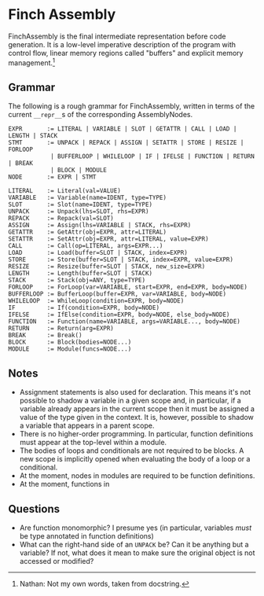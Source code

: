 # Finch Assembly

FinchAssembly is the final intermediate representation before code generation.
It is a low-level imperative description of the program with control flow, linear memory regions called "buffers" and explicit memory management.[^1]

## Grammar

The following is a rough grammar for FinchAssembly, written in terms of the current `__repr__`s of the corresponding AssemblyNodes.

```
EXPR       := LITERAL | VARIABLE | SLOT | GETATTR | CALL | LOAD | LENGTH | STACK
STMT       := UNPACK | REPACK | ASSIGN | SETATTR | STORE | RESIZE | FORLOOP
            | BUFFERLOOP | WHILELOOP | IF | IFELSE | FUNCTION | RETURN | BREAK
            | BLOCK | MODULE
NODE       := EXPR | STMT

LITERAL    := Literal(val=VALUE)
VARIABLE   := Variable(name=IDENT, type=TYPE)
SLOT       := Slot(name=IDENT, type=TYPE)
UNPACK     := Unpack(lhs=SLOT, rhs=EXPR)
REPACK     := Repack(val=SLOT)
ASSIGN     := Assign(lhs=VARIABLE | STACK, rhs=EXPR)
GETATTR    := GetAttr(obj=EXPR, attr=LITERAL)
SETATTR    := SetAttr(obj=EXPR, attr=LITERAL, value=EXPR)
CALL       := Call(op=LITERAL, args=EXPR...)
LOAD       := Load(buffer=SLOT | STACK, index=EXPR)
STORE      := Store(buffer=SLOT | STACK, index=EXPR, value=EXPR)
RESIZE     := Resize(buffer=SLOT | STACK, new_size=EXPR)
LENGTH     := Length(buffer=SLOT | STACK)
STACK      := Stack(obj=ANY, type=TYPE)
FORLOOP    := ForLoop(var=VARIABLE, start=EXPR, end=EXPR, body=NODE)
BUFFERLOOP := BufferLoop(buffer=EXPR, var=VARIABLE, body=NODE)
WHILELOOP  := WhileLoop(condition=EXPR, body=NODE)
IF         := If(condition=EXPR, body=NODE)
IFELSE     := IfElse(condition=EXPR, body=NODE, else_body=NODE)
FUNCTION   := Function(name=VARIABLE, args=VARIABLE..., body=NODE)
RETURN     := Return(arg=EXPR)
BREAK      := Break()
BLOCK      := Block(bodies=NODE...)
MODULE     := Module(funcs=NODE...)
```

## Notes

* Assignment statements is also used for declaration.
  This means it's not possible to shadow a variable in a given scope and, in particular, if a variable already appears in the current scope then it must be assigned a value of the type given in the context.
  It is, however, possible to shadow a variable that appears in a parent scope.
* There is no higher-order programming.
  In particular, function definitions must appear at the top-level within a module.
* The bodies of loops and conditionals are not required to be blocks.
  A new scope is implicitly opened when evaluating the body of a loop or a conditional.
* At the moment, nodes in modules are required to be function definitions.
* At the moment, functions in

## Questions

* Are function monomorphic? I presume yes (in particular, variables *must* be type annotated in function definitions)
* What can the right-hand side of an `UNPACK` be? Can it be anything but a variable? If not, what does it mean to make sure the original object is not accessed or modified?

[^1]: Nathan: Not my own words, taken from docstring.
